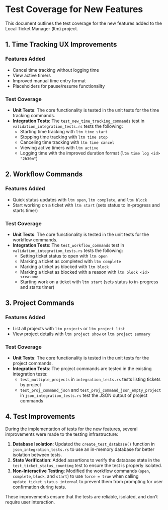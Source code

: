 # Test Coverage for New Features

This document outlines the test coverage for the new features added to the Local Ticket Manager (ltm) project.

## 1. Time Tracking UX Improvements

### Features Added
- Cancel time tracking without logging time
- View active timers
- Improved manual time entry format
- Placeholders for pause/resume functionality

### Test Coverage
- **Unit Tests**: The core functionality is tested in the unit tests for the time tracking commands.
- **Integration Tests**: The `test_new_time_tracking_commands` test in `validation_integration_tests.rs` tests the following:
  - Starting time tracking with `ltm time start`
  - Stopping time tracking with `ltm time stop`
  - Canceling time tracking with `ltm time cancel`
  - Viewing active timers with `ltm active`
  - Logging time with the improved duration format (`ltm time log <id> "2h30m"`)

## 2. Workflow Commands

### Features Added
- Quick status updates with `ltm open`, `ltm complete`, and `ltm block`
- Start working on a ticket with `ltm start` (sets status to in-progress and starts timer)

### Test Coverage
- **Unit Tests**: The core functionality is tested in the unit tests for the workflow commands.
- **Integration Tests**: The `test_workflow_commands` test in `validation_integration_tests.rs` tests the following:
  - Setting ticket status to open with `ltm open`
  - Marking a ticket as completed with `ltm complete`
  - Marking a ticket as blocked with `ltm block`
  - Marking a ticket as blocked with a reason with `ltm block <id> <reason>`
  - Starting work on a ticket with `ltm start` (sets status to in-progress and starts timer)

## 3. Project Commands

### Features Added
- List all projects with `ltm projects` or `ltm project list`
- View project details with `ltm project show` or `ltm project summary`

### Test Coverage
- **Unit Tests**: The core functionality is tested in the unit tests for the project commands.
- **Integration Tests**: The project commands are tested in the existing integration tests:
  - `test_multiple_projects` in `integration_tests.rs` tests listing tickets by project
  - `test_proj_command_json` and `test_proj_command_json_empty_project` in `json_integration_tests.rs` test the JSON output of project commands

## 4. Test Improvements

During the implementation of tests for the new features, several improvements were made to the testing infrastructure:

1. **Database Isolation**: Updated the `create_test_database()` function in `json_integration_tests.rs` to use an in-memory database for better isolation between tests.
2. **State Verification**: Added assertions to verify the database state in the `test_ticket_status_counting` test to ensure the test is properly isolated.
3. **Non-Interactive Testing**: Modified the workflow commands (`open`, `complete`, `block`, and `start`) to use `force = true` when calling `update_ticket_status_internal` to prevent them from prompting for user confirmation during tests.

These improvements ensure that the tests are reliable, isolated, and don't require user interaction.